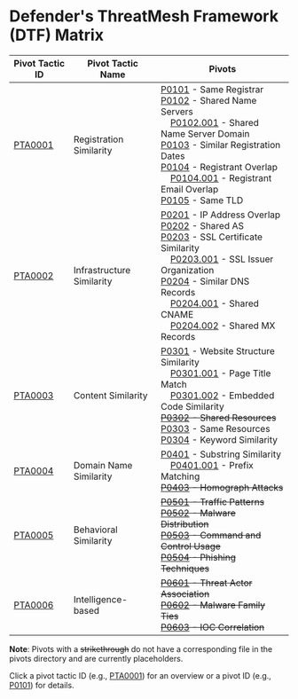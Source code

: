 # Defender's ThreatMesh Framework (DTF) Matrix

| Pivot Tactic ID         | Pivot Tactic Name          | Pivots                                                                     |
|-------------------------|----------------------------|----------------------------------------------------------------------------|
| [PTA0001](pivot-tactics/PTA0001/main.md) | Registration Similarity    | [P0101](pivots/P0101.md) - Same Registrar<br>[P0102](pivots/P0102.md) - Shared Name Servers<br>&nbsp;&nbsp;&nbsp;&nbsp;[P0102.001](pivots/P0102.001.md) - Shared Name Server Domain<br>[P0103](pivots/P0103.md) - Similar Registration Dates<br>[P0104](pivots/P0104.md) - Registrant Overlap<br>&nbsp;&nbsp;&nbsp;&nbsp;[P0104.001](pivots/P0104.001.md) - Registrant Email Overlap<br>[P0105](pivots/P0105.md) - Same TLD |
| [PTA0002](pivot-tactics/PTA0002/main.md) | Infrastructure Similarity  | [P0201](pivots/P0201.md) - IP Address Overlap<br>[P0202](pivots/P0202.md) - Shared AS<br>[P0203](pivots/P0203.md) - SSL Certificate Similarity<br>&nbsp;&nbsp;&nbsp;&nbsp;[P0203.001](pivots/P0203.001.md) - SSL Issuer Organization<br>[P0204](pivots/P0204.md) - Similar DNS Records<br>&nbsp;&nbsp;&nbsp;&nbsp;[P0204.001](pivots/P0204.001.md) - Shared CNAME<br>&nbsp;&nbsp;&nbsp;&nbsp;[P0204.002](pivots/P0204.001.md) - Shared MX Records |
| [PTA0003](pivot-tactics/PTA0003/main.md) | Content Similarity         | [P0301](pivots/P0301.md) - Website Structure Similarity<br>&nbsp;&nbsp;&nbsp;&nbsp;[P0301.001](pivots/P0301.001.md) - Page Title Match<br>&nbsp;&nbsp;&nbsp;&nbsp;[P0301.002](pivots/P0301.002.md) - Embedded Code Similarity<br>~~[P0302](pivots/P0302.md) - Shared Resources~~<br>[P0303](pivots/P0303.md) - Same Resources<br>[P0304](pivots/P0304.md) - Keyword Similarity |
| [PTA0004](pivot-tactics/PTA0004/main.md) | Domain Name Similarity     | [P0401](pivots/P0401.md) - Substring Similarity<br>&nbsp;&nbsp;&nbsp;&nbsp;[P0401.001](pivots/P0401.001.md) - Prefix Matching<br>~~[P0403](pivots/P0403.md) - Homograph Attacks~~ |
| [PTA0005](pivot-tactics/PTA0005/main.md) | Behavioral Similarity      | ~~[P0501](pivots/P0501.md) - Traffic Patterns~~<br>~~[P0502](pivots/P0202.md) - Malware Distribution~~<br>~~[P0503](pivots/P0503.md) - Command and Control Usage~~<br>~~[P0504](pivots/P0504.md) - Phishing Techniques~~ |
| [PTA0006](pivot-tactics/PTA0006/main.md) | Intelligence-based         | ~~[P0601](pivots/P0601.md) - Threat Actor Association~~<br>~~[P0602](pivots/P0602.md) - Malware Family Ties~~<br>~~[P0603](pivots/P0603.md) - IOC Correlation~~ |

**Note**: Pivots with a ~~strikethrough~~ do not have a corresponding file in the pivots directory and are currently placeholders.

Click a pivot tactic ID (e.g., [PTA0001](pivot-tactics/PTA0001/main.md)) for an overview or a pivot ID (e.g., [P0101](pivots/P0101.md)) for details.